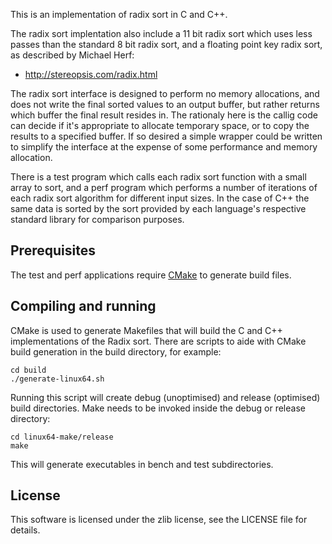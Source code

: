 This is an implementation of radix sort in C and C++.

The radix sort implentation also include a 11 bit radix sort which uses less
passes than the standard 8 bit radix sort, and a floating point key radix sort,
as described by Michael Herf:

 * http://stereopsis.com/radix.html

The radix sort interface is designed to perform no memory allocations, and does
not write the final sorted values to an output buffer, but rather returns which
buffer the final result resides in. The rationaly here is the callig code can
decide if it's appropriate to allocate temporary space, or to copy the results
to a specified buffer. If so desired a simple wrapper could be written to
simplify the interface at the expense of some performance and memory
allocation.

There is a test program which calls each radix sort function with a small
array to sort, and a perf program which performs a number of iterations
of each radix sort algorithm for different input sizes. In the case of C++
the same data is sorted by the sort provided by each language's respective
standard library for comparison purposes.

## Prerequisites

The test and perf applications require [CMake](http://www.cmake.org) to
generate build files.

## Compiling and running

CMake is used to generate Makefiles that will build the C and C++
implementations of the Radix sort. There are scripts to aide with CMake
build generation in the build directory, for example:

~~~
cd build
./generate-linux64.sh
~~~

Running this script will create debug (unoptimised) and release (optimised)
build directories. Make needs to be invoked inside the debug or release
directory:

~~~
cd linux64-make/release
make
~~~

This will generate executables in bench and test subdirectories.

## License

This software is licensed under the zlib license, see the LICENSE file for
details.
